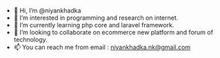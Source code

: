 - 👋 Hi, I’m @niyankhadka
- 👀 I’m interested in programming and research on internet.
- 🌱 I’m currently learning php core and laravel framework.
- 💞️ I’m looking to collaborate on ecommerce new platform and forum of technology.
- 📫 You can reach me from email : niyankhadka.nk@gmail.com

<!---
niyankhadka/niyankhadka is a ✨ special ✨ repository because its `README.md` (this file) appears on your GitHub profile.
You can click the Preview link to take a look at your changes.
--->
